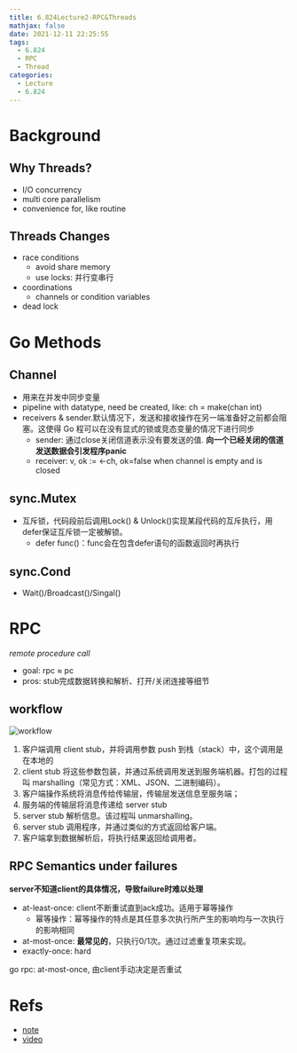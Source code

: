 ```yaml
---
title: 6.824Lecture2-RPC&Threads
mathjax: false
date: 2021-12-11 22:25:55
tags: 
  - 6.824
  - RPC
  - Thread
categories: 
  - Lecture
  - 6.824
---
```


# Background

## Why Threads?
- I/O concurrency
- multi core parallelism
- convenience for, like routine

<!-- more -->

## Threads Changes 
- race conditions
  - avoid share memory
  - use locks: 并行变串行
- coordinations
  - channels or condition variables
- dead lock

# Go Methods 

## Channel
- 用来在并发中同步变量
- pipeline with datatype, need be created, like: ch = make(chan int)
- receivers & sender.默认情况下，发送和接收操作在另一端准备好之前都会阻塞。这使得 Go 程可以在没有显式的锁或竞态变量的情况下进行同步
  - sender: 通过close关闭信道表示没有要发送的值. **向一个已经关闭的信道发送数据会引发程序panic**
  - receiver: v, ok := <-ch, ok=false when channel is empty and is closed

## sync.Mutex
- 互斥锁，代码段前后调用Lock() & Unlock()实现某段代码的互斥执行，用defer保证互斥锁一定被解锁。
  - defer func()：func会在包含defer语句的函数返回时再执行

## sync.Cond
- Wait()/Broadcast()/Singal()

# RPC
*remote procedure call*
- goal: rpc ≈ pc
- pros: stub完成数据转换和解析、打开/关闭连接等细节

## workflow
![workflow](https://pic1.zhimg.com/45366c44f775abfd0ac3b43bccc1abc3_r.jpg?source=1940ef5c)

1. 客户端调用 client stub，并将调用参数 push 到栈（stack）中，这个调用是在本地的
2. client stub 将这些参数包装，并通过系统调用发送到服务端机器。打包的过程叫 marshalling（常见方式：XML、JSON、二进制编码）。
3. 客户端操作系统将消息传给传输层，传输层发送信息至服务端；
4. 服务端的传输层将消息传递给 server stub
5. server stub 解析信息。该过程叫 unmarshalling。
6. server stub 调用程序，并通过类似的方式返回给客户端。
7. 客户端拿到数据解析后，将执行结果返回给调用者。

## RPC Semantics under failures
**server不知道client的具体情况，导致failure时难以处理**
- at-least-once: client不断重试直到ack成功。适用于幂等操作
  - 幂等操作：幂等操作的特点是其任意多次执行所产生的影响均与一次执行的影响相同
- at-most-once: **最常见的**，只执行0/1次。通过过滤重复项来实现。
- exactly-once: hard

go rpc: at-most-once, 由client手动决定是否重试 

# Refs
- [note](https://mp.weixin.qq.com/s?__biz=MzIwODA2NjIxOA==&mid=2247484193&idx=1&sn=693e0ff4bfcc6e02dea10ed9d639b41b&chksm=970980e4a07e09f2647de63ed0bf3be98d9032a3797033af3872c692d2373f98627a63f30e22&scene=178&cur_album_id=1751707148520112128#rd)
- [video](https://www.bilibili.com/video/BV1e5411E7RM?p=2&spm_id_from=pageDriver)
